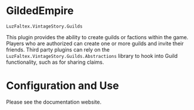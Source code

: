 # GildedEmpire
`LuzFaltex.VintageStory.Guilds`

This plugin provides the ability to create guilds or factions within the game. Players who are authorized can create one or more guilds and invite their friends. Third party plugins can rely on the `LuzFaltex.VintageStory.Guilds.Abstractions` library to hook into Guild functionality, such as for sharing claims.

# Configuration and Use

Please see the documentation website.